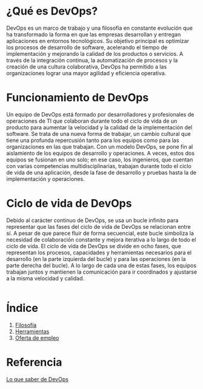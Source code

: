 # ¿Qué es DevOps?
DevOps es un marco de trabajo y una filosofía en constante evolución que ha transformado la forma en que las empresas desarrollan y entregan aplicaciones en entornos tecnológicos. Su objetivo principal es optimizar los procesos de desarrollo de software, acelerando el tiempo de implementación y mejorando la calidad de los productos o servicios. A través de la integración continua, la automatización de procesos y la creación de una cultura colaborativa, DevOps ha permitido a las organizaciones lograr una mayor agilidad y eficiencia operativa.

# Funcionamiento de DevOps
Un equipo de DevOps está formado por desarrolladores y profesionales de operaciones de TI que colaboran durante todo el ciclo de vida de un producto para aumentar la velocidad y la calidad de la implementación del software. Se trata de una nueva forma de trabajar, un cambio cultural que tiene una profunda repercusión tanto para los equipos como para las organizaciones en las que trabajan. Con un modelo DevOps, se pone fin al aislamiento de los equipos de desarrollo y operaciones. A veces, estos dos equipos se fusionan en uno solo; en ese caso, los ingenieros, que cuentan con varias competencias multidisciplinarias, trabajan durante todo el ciclo de vida de una aplicación, desde la fase de desarrollo y pruebas hasta la de implementación y operaciones.

# Ciclo de vida de DevOps
Debido al carácter continuo de DevOps, se usa un bucle infinito para representar que las fases del ciclo de vida de DevOps se relacionan entre sí. A pesar de que parece fluir de forma secuencial, este bucle simboliza la necesidad de colaboración constante y mejora iterativa a lo largo de todo el ciclo de vida. El ciclo de vida de DevOps se divide en ocho fases, que representan los procesos, capacidades y herramientas necesarios para el desarrollo (en la parte izquierda del bucle) y para las operaciones (en la parte derecha del bucle). A lo largo de cada una de estas fases, los equipos trabajan juntos y mantienen la comunicación para ir coordinados y ajustarse a la misma velocidad y calidad.

![]()

# Índice
1. [Filosofía]()
2. [Herramientas]()
3. [Oferta de empleo]()

# Referencia
[Lo que saber de DevOps]()
